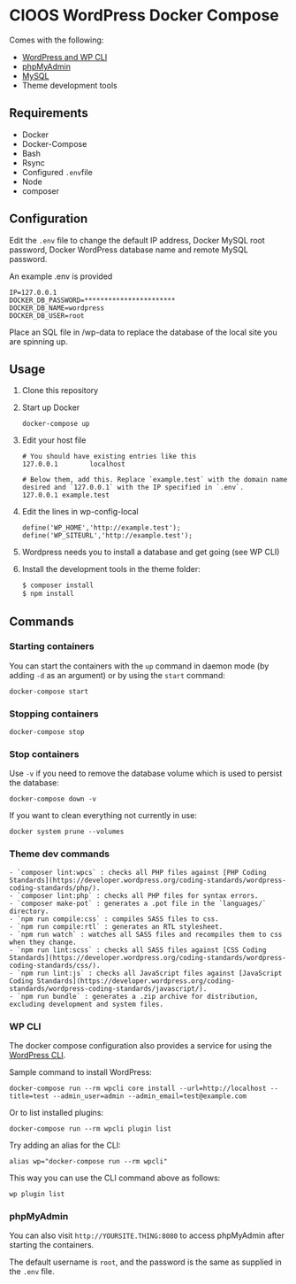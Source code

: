 # CIOOS WordPress Docker Compose

Comes with the following:

- [WordPress and WP CLI](https://hub.docker.com/_/wordpress/)
- [phpMyAdmin](https://hub.docker.com/r/phpmyadmin/phpmyadmin/)
- [MySQL](https://hub.docker.com/_/mysql/)
- Theme development tools

## Requirements

* Docker
* Docker-Compose
* Bash
* Rsync
* Configured `.env`file
* Node 
* composer


## Configuration

Edit the `.env` file to change the default IP address, Docker MySQL root password, Docker WordPress database name and remote MySQL password.

An example .env is provided

```.env
IP=127.0.0.1
DOCKER_DB_PASSWORD=***********************
DOCKER_DB_NAME=wordpress
DOCKER_DB_USER=root
```
Place an SQL file in /wp-data to replace the database of the local site you are spinning up.



## Usage

1. Clone this repository 
2. Start up Docker
   ```
   docker-compose up
   ```
3. Edit your host file
   ```etc/hosts
   # You should have existing entries like this
   127.0.0.1        localhost

   # Below them, add this. Replace `example.test` with the domain name desired and `127.0.0.1` with the IP specified in `.env`.
   127.0.0.1 example.test
   ```
4. Edit the lines in wp-config-local
   ```wp-config-local.php
   define('WP_HOME','http://example.test');
   define('WP_SITEURL','http://example.test');
   ```
5. Wordpress needs you to install a database and get going (see WP CLI)
6. Install the development tools in the theme folder:

   ```sh
   $ composer install
   $ npm install
   ```
   
## Commands

### Starting containers

You can start the containers with the `up` command in daemon mode (by adding `-d` as an argument) or by using the `start` command:

   ```
   docker-compose start
   ```

### Stopping containers

   ```
   docker-compose stop
   ```

### Stop containers

Use `-v` if you need to remove the database volume which is used to persist the database:

   ```
   docker-compose down -v
   ```

If you want to clean everything not currently in use:

   ```shell
   docker system prune --volumes
   ```
   
### Theme dev commands
   ```
   - `composer lint:wpcs` : checks all PHP files against [PHP Coding Standards](https://developer.wordpress.org/coding-standards/wordpress-coding-standards/php/).
   - `composer lint:php` : checks all PHP files for syntax errors.
   - `composer make-pot` : generates a .pot file in the `languages/` directory.
   - `npm run compile:css` : compiles SASS files to css.
   - `npm run compile:rtl` : generates an RTL stylesheet.
   - `npm run watch` : watches all SASS files and recompiles them to css when they change.
   - `npm run lint:scss` : checks all SASS files against [CSS Coding Standards](https://developer.wordpress.org/coding-standards/wordpress-coding-standards/css/).
   - `npm run lint:js` : checks all JavaScript files against [JavaScript Coding Standards](https://developer.wordpress.org/coding-standards/wordpress-coding-standards/javascript/).
   - `npm run bundle` : generates a .zip archive for distribution, excluding development and system files.
   ```

### WP CLI

The docker compose configuration also provides a service for using the [WordPress CLI](https://developer.wordpress.org/cli/commands/).

Sample command to install WordPress:

   ```
   docker-compose run --rm wpcli core install --url=http://localhost --title=test --admin_user=admin --admin_email=test@example.com
   ```

Or to list installed plugins:

   ```
   docker-compose run --rm wpcli plugin list
   ```

Try adding an alias for the CLI:

   ```
   alias wp="docker-compose run --rm wpcli"
   ```

   This way you can use the CLI command above as follows:

   ```
   wp plugin list
   ```

### phpMyAdmin

You can also visit `http://YOURSITE.THING:8080` to access phpMyAdmin after starting the containers.

The default username is `root`, and the password is the same as supplied in the `.env` file.
